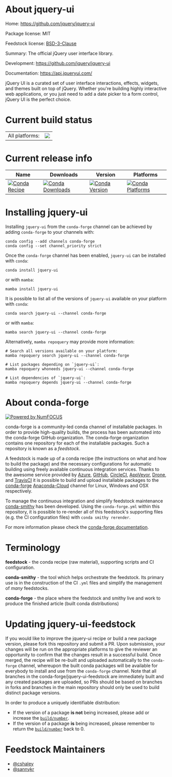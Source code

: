 About jquery-ui
===============

Home: https://github.com/jquery/jquery-ui

Package license: MIT

Feedstock license: [BSD-3-Clause](https://github.com/conda-forge/jquery-ui-feedstock/blob/main/LICENSE.txt)

Summary: The official jQuery user interface library.

Development: https://github.com/jquery/jquery-ui

Documentation: https://api.jqueryui.com/

jQuery UI is a curated set of user interface interactions, effects, widgets,
and themes built on top of jQuery. Whether you're building highly interactive
web applications, or you just need to add a date picker to a form control,
jQuery UI is the perfect choice.


Current build status
====================


<table><tr><td>All platforms:</td>
    <td>
      <a href="https://dev.azure.com/conda-forge/feedstock-builds/_build/latest?definitionId=3980&branchName=main">
        <img src="https://dev.azure.com/conda-forge/feedstock-builds/_apis/build/status/jquery-ui-feedstock?branchName=main">
      </a>
    </td>
  </tr>
</table>

Current release info
====================

| Name | Downloads | Version | Platforms |
| --- | --- | --- | --- |
| [![Conda Recipe](https://img.shields.io/badge/recipe-jquery--ui-green.svg)](https://anaconda.org/conda-forge/jquery-ui) | [![Conda Downloads](https://img.shields.io/conda/dn/conda-forge/jquery-ui.svg)](https://anaconda.org/conda-forge/jquery-ui) | [![Conda Version](https://img.shields.io/conda/vn/conda-forge/jquery-ui.svg)](https://anaconda.org/conda-forge/jquery-ui) | [![Conda Platforms](https://img.shields.io/conda/pn/conda-forge/jquery-ui.svg)](https://anaconda.org/conda-forge/jquery-ui) |

Installing jquery-ui
====================

Installing `jquery-ui` from the `conda-forge` channel can be achieved by adding `conda-forge` to your channels with:

```
conda config --add channels conda-forge
conda config --set channel_priority strict
```

Once the `conda-forge` channel has been enabled, `jquery-ui` can be installed with `conda`:

```
conda install jquery-ui
```

or with `mamba`:

```
mamba install jquery-ui
```

It is possible to list all of the versions of `jquery-ui` available on your platform with `conda`:

```
conda search jquery-ui --channel conda-forge
```

or with `mamba`:

```
mamba search jquery-ui --channel conda-forge
```

Alternatively, `mamba repoquery` may provide more information:

```
# Search all versions available on your platform:
mamba repoquery search jquery-ui --channel conda-forge

# List packages depending on `jquery-ui`:
mamba repoquery whoneeds jquery-ui --channel conda-forge

# List dependencies of `jquery-ui`:
mamba repoquery depends jquery-ui --channel conda-forge
```


About conda-forge
=================

[![Powered by
NumFOCUS](https://img.shields.io/badge/powered%20by-NumFOCUS-orange.svg?style=flat&colorA=E1523D&colorB=007D8A)](https://numfocus.org)

conda-forge is a community-led conda channel of installable packages.
In order to provide high-quality builds, the process has been automated into the
conda-forge GitHub organization. The conda-forge organization contains one repository
for each of the installable packages. Such a repository is known as a *feedstock*.

A feedstock is made up of a conda recipe (the instructions on what and how to build
the package) and the necessary configurations for automatic building using freely
available continuous integration services. Thanks to the awesome service provided by
[Azure](https://azure.microsoft.com/en-us/services/devops/), [GitHub](https://github.com/),
[CircleCI](https://circleci.com/), [AppVeyor](https://www.appveyor.com/),
[Drone](https://cloud.drone.io/welcome), and [TravisCI](https://travis-ci.com/)
it is possible to build and upload installable packages to the
[conda-forge](https://anaconda.org/conda-forge) [Anaconda-Cloud](https://anaconda.org/)
channel for Linux, Windows and OSX respectively.

To manage the continuous integration and simplify feedstock maintenance
[conda-smithy](https://github.com/conda-forge/conda-smithy) has been developed.
Using the ``conda-forge.yml`` within this repository, it is possible to re-render all of
this feedstock's supporting files (e.g. the CI configuration files) with ``conda smithy rerender``.

For more information please check the [conda-forge documentation](https://conda-forge.org/docs/).

Terminology
===========

**feedstock** - the conda recipe (raw material), supporting scripts and CI configuration.

**conda-smithy** - the tool which helps orchestrate the feedstock.
                   Its primary use is in the construction of the CI ``.yml`` files
                   and simplify the management of *many* feedstocks.

**conda-forge** - the place where the feedstock and smithy live and work to
                  produce the finished article (built conda distributions)


Updating jquery-ui-feedstock
============================

If you would like to improve the jquery-ui recipe or build a new
package version, please fork this repository and submit a PR. Upon submission,
your changes will be run on the appropriate platforms to give the reviewer an
opportunity to confirm that the changes result in a successful build. Once
merged, the recipe will be re-built and uploaded automatically to the
`conda-forge` channel, whereupon the built conda packages will be available for
everybody to install and use from the `conda-forge` channel.
Note that all branches in the conda-forge/jquery-ui-feedstock are
immediately built and any created packages are uploaded, so PRs should be based
on branches in forks and branches in the main repository should only be used to
build distinct package versions.

In order to produce a uniquely identifiable distribution:
 * If the version of a package **is not** being increased, please add or increase
   the [``build/number``](https://docs.conda.io/projects/conda-build/en/latest/resources/define-metadata.html#build-number-and-string).
 * If the version of a package **is** being increased, please remember to return
   the [``build/number``](https://docs.conda.io/projects/conda-build/en/latest/resources/define-metadata.html#build-number-and-string)
   back to 0.

Feedstock Maintainers
=====================

* [@cshaley](https://github.com/cshaley/)
* [@sannykr](https://github.com/sannykr/)

